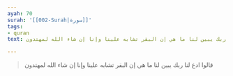 ```yaml
---
ayah: 70
surah: '[[002-Surah|سورة]]'
tags:
- quran
text: قالوا ادع لنا ربك يبين لنا ما هي إن البقر تشابه علينا وإنا إن شاء الله لمهتدون

---
```

> قالوا ادع لنا ربك يبين لنا ما هي إن البقر تشابه علينا وإنا إن شاء الله لمهتدون
